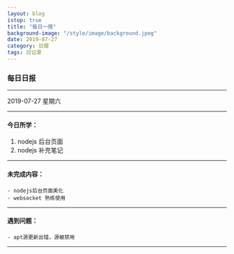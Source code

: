 ```yaml
---
layout: blog
istop: true
title: "每日一报"
background-image: "/style/image/background.jpeg"
date: 2019-07-27
category: 日报
tags: 日记录
---
```


### 每日日报

---

2019-07-27 星期六

---

#### 今日所学：

1. nodejs 后台页面
2. nodejs 补充笔记

---

#### 未完成内容：

```
- nodejs后台页面美化
- websocket 熟练使用
```

---

#### 遇到问题：

```
- apt源更新出错，源被禁用
```

---
